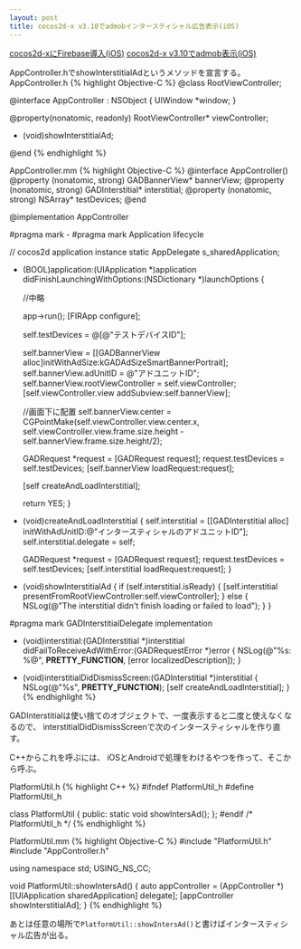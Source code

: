 ```yaml
---
layout: post
title: cocos2d-x v3.10でadmobインタースティシャル広告表示(iOS)
---
```


[cocos2d-xにFirebase導入(iOS)]({{site.baseurl}}/cocos2dxfirebaseiOS/)
[cocos2d-x v3.10でadmob表示(iOS)]({{site.baseurl}}/cocos2dxadmobiOS/)

AppController.hでshowInterstitialAdというメソッドを宣言する。
AppController.h
{% highlight Objective-C %}
@class RootViewController;

@interface AppController : NSObject <UIApplicationDelegate> {
    UIWindow *window;
}

@property(nonatomic, readonly) RootViewController* viewController;

- (void)showInterstitialAd;

@end
{% endhighlight %}

AppController.mm
{% highlight Objective-C %}
@interface AppController() <GADInterstitialDelegate>
@property (nonatomic, strong) GADBannerView* bannerView;
@property (nonatomic, strong) GADInterstitial* interstitial;
@property (nonatomic, strong) NSArray* testDevices;
@end

@implementation AppController

#pragma mark -
#pragma mark Application lifecycle

// cocos2d application instance
static AppDelegate s_sharedApplication;

- (BOOL)application:(UIApplication *)application didFinishLaunchingWithOptions:(NSDictionary *)launchOptions {    

    //中略

    app->run();
    [FIRApp configure];
    
    self.testDevices = @[@"テストデバイスID"];
    
    self.bannerView = [[GADBannerView alloc]initWithAdSize:kGADAdSizeSmartBannerPortrait];
    self.bannerView.adUnitID = @"アドユニットID";
    self.bannerView.rootViewController = self.viewController;
    [self.viewController.view addSubview:self.bannerView];
    
    //画面下に配置
    self.bannerView.center = CGPointMake(self.viewController.view.center.x,
                                         self.viewController.view.frame.size.height - self.bannerView.frame.size.height/2);
        
    GADRequest *request = [GADRequest request];
    request.testDevices = self.testDevices;
    [self.bannerView loadRequest:request];
    
    [self createAndLoadInterstitial];
    
    return YES;
}

- (void)createAndLoadInterstitial {
    self.interstitial =
    [[GADInterstitial alloc] initWithAdUnitID:@"インタースティシャルのアドユニットID"];
    self.interstitial.delegate = self;
    
    GADRequest *request = [GADRequest request];
    request.testDevices = self.testDevices;
    [self.interstitial loadRequest:request];
}

- (void)showInterstitialAd {
    if (self.interstitial.isReady) {
        [self.interstitial presentFromRootViewController:self.viewController];
    } else {
        NSLog(@"The interstitial didn't finish loading or failed to load");
    }
}

#pragma mark GADInterstitialDelegate implementation

- (void)interstitial:(GADInterstitial *)interstitial
didFailToReceiveAdWithError:(GADRequestError *)error {
    NSLog(@"%s: %@", __PRETTY_FUNCTION__, [error localizedDescription]);
}

- (void)interstitialDidDismissScreen:(GADInterstitial *)interstitial {
    NSLog(@"%s", __PRETTY_FUNCTION__);
    [self createAndLoadInterstitial];
}
{% endhighlight %}

GADInterstitialは使い捨てのオブジェクトで、一度表示すると二度と使えなくなるので、
interstitialDidDismissScreenで次のインタースティシャルを作り直す。

C++からこれを呼ぶには、
iOSとAndroidで処理をわけるやつを作って、そこから呼ぶ。

PlatformUtil.h
{% highlight C++ %}
#ifndef PlatformUtil_h
#define PlatformUtil_h

class PlatformUtil {
public:
    static void showIntersAd();
};
#endif /* PlatformUtil_h */
{% endhighlight %}

PlatformUtil.mm
{% highlight Objective-C %}
#include "PlatformUtil.h"
#include "AppController.h"

using namespace std;
USING_NS_CC;

void PlatformUtil::showIntersAd()
{
    auto appController = (AppController *)[[UIApplication sharedApplication] delegate];
    [appController showInterstitialAd];
}
{% endhighlight %}

あとは任意の場所で`PlatformUtil::showIntersAd()`と書けばインタースティシャル広告が出る。

